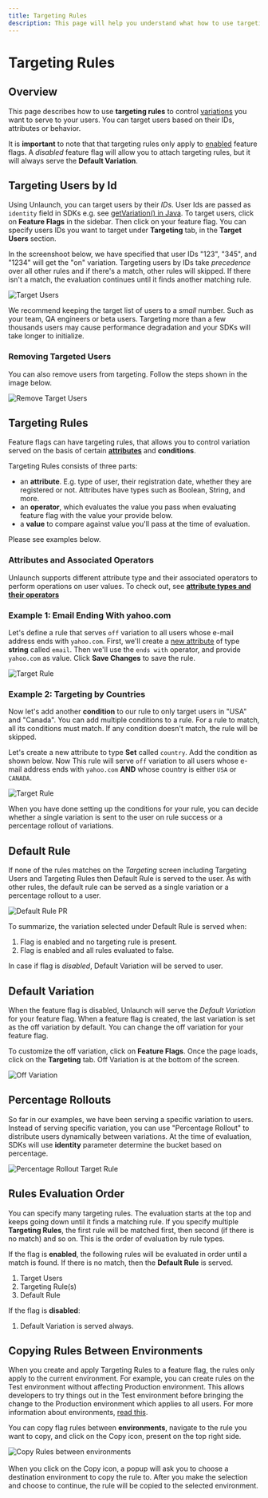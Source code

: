 ```yaml
---
title: Targeting Rules
description: This page will help you understand what how to use targeting rules to control which variations your users see.
---
```


# Targeting Rules

## Overview

This page describes how to use **targeting rules** to control [variations](flagvariations) you want to serve to your users. You can target users based on their IDs, attributes or behavior.

It is **important** to note that that targeting rules only apply to [enabled](enable-disable-flags) feature flags. A *disabled* feature flag will allow you to attach targeting rules, but it will always serve the **Default Variation**.   

## Targeting Users by Id

Using Unlaunch, you can target users by their *IDs*. User Ids are passed as `identity` field in SDKs e.g. see [getVariation() in Java](../sdks/java-sdk#evaluating-feature-flags--getting-variations). To target users, click on **Feature Flags** in the sidebar. Then click on your feature flag. You can specify users IDs you want to target under **Targeting** tab, in the **Target Users** section.

In the screenshoot below, we have specified that user IDs "123", "345", and "1234" will get the "on" variation. Targeting users by IDs take *precedence* over all other rules and if there's a match, other rules will skipped. If there isn't a match, the evaluation continues until it finds another matching rule.

<div class="justify-content-center border">
    <img src="/assets/img/target-user.png" alt="Target Users"/>
</div> 

We recommend keeping the target list of users to a *small* number. Such as your team, QA engineers or beta users. Targeting more than a few thousands users may cause performance degradation and your SDKs will take longer to initialize.

### Removing Targeted Users

You can also remove users from targeting. Follow the steps shown in the image below. 

<div class="justify-content-center">
    <img src="/assets/img/target-user-remove.png" alt="Remove Target Users"/>
</div> 

## Targeting Rules

Feature flags can have targeting rules, that allows you to control variation served on the basis of certain **[attributes](attributes)** and **conditions**.

Targeting Rules consists of three parts:

- an **attribute**. E.g. type of user, their registration date, whether they are registered or not. Attributes have types such as Boolean, String, and more.
- an **operator**, which evaluates the value you pass when evaluating feature flag with the value your provide below.
- a **value** to compare against value you'll pass at the time of evaluation.

Please see examples below.

### Attributes and Associated Operators 

Unlaunch supports different attribute type and their associated operators to perform operations on user values. To check out, see [**attribute types and their operators**](attributes-operators)

### Example 1: Email Ending With yahoo.com

Let's define a rule that serves `off` variation to all users whose e-mail address ends with `yahoo.com`. First, we'll create a [new attribute](attributes) of type **string** called `email`. Then we'll use the `ends with` operator, and provide `yahoo.com` as value. Click **Save Changes** to save the rule.

<div class="justify-content-center">
    <img src="/assets/img/target-rule-1.png" alt="Target Rule"/>
</div> 

### Example 2: Targeting by Countries

Now let's add another **condition** to our rule to only target users in "USA" and "Canada". You can add multiple conditions to a rule. For a rule to match, all its conditions must match. If any condition doesn't match, the rule will be skipped.

Let's create a new attribute to type **Set** called `country`. Add the condition as shown below. Now This rule will serve `off` variation to all users whose e-mail address ends with `yahoo.com` **AND** whose country is either `USA` or `CANADA`.

<div class="justify-content-center">
    <img src="/assets/img/target-rule-2.png" alt="Target Rule"/>
</div> 

When you have done setting up the conditions for your rule, you can decide whether a single variation is sent to the user on rule success or a percentage rollout of variations.


## Default Rule

If none of the rules matches on the *Targeting* screen including Targeting Users and Targeting Rules then Default Rule is served to the user. As with other rules, the default rule can be served as a single variation or a percentage rollout to a user.

<div class="justify-content-center">
    <img src="/assets/img/default-rule-pr.png" alt="Default Rule PR"/>
</div> 

To summarize, the variation selected under Default Rule is served when:

1. Flag is enabled and no targeting rule is present.
2. Flag is enabled and all rules evaluated to false.

In case if flag is *disabled*, Default Variation will be served to user.

## Default Variation

When the feature flag is disabled, Unlaunch will serve the *Default Variation* for your feature flag. When a feature flag is created, the last variation is set as the off variation by default. You can change the off variation for your feature flag.

To customize the off variation, click on **Feature Flags**. Once the page loads, click on the **Targeting** tab. Off Variation is at the bottom of the screen.

<div class="justify-content-center">
    <img src="/assets/img/off-variation.png" alt="Off Variation"/>
</div> 

## Percentage Rollouts

So far in our examples, we have been serving a specific variation to users. Instead of serving specific variation, you can use "Percentage Rollout" to distribute users dynamically between variations. At the time of evaluation, SDKs will use **identity** parameter determine the bucket based on percentage.

<div class="justify-content-center">
    <img src="/assets/img/target-rule-3.png" alt="Percentage Rollout Target Rule"/>
</div> 

## Rules Evaluation Order
You can specify many targeting rules. The evaluation starts at the top and keeps going down until it finds a matching rule. If you specify multiple **Targeting Rules**, the first rule will be matched first, then second (if there is no match) and so on. This is the order of evaluation by rule types.

If the flag is **enabled**, the following rules will be evaluated in order until a match is found. If there is no match, then the **Default Rule** is served.
1. Target Users
2. Targeting Rule(s)
3. Default Rule

If the flag is **disabled**:
1. Default Variation is served always.

## Copying Rules Between Environments

When you create and apply Targeting Rules to a feature flag, the rules only apply to the current environment. For example, you can create rules on the Test environment without affecting Production environment. This allows developers to try things out in the Test environment before bringing the change to the Production environment which applies to all users. For more information about environments, [read this](../projects).

You can copy flag rules between **environments**, navigate to the rule you want to copy, and click on the Copy icon, present on the top right side.

 <div class="justify-content-center border">
    <img src="/assets/img/copy-rules.png" alt="Copy Rules between environments"/>
</div> 
<br/>
When you click on the Copy icon, a popup will ask you to choose a destination environment to copy the rule to. After you make the selection and choose to continue, the rule will be copied to the selected environment.
